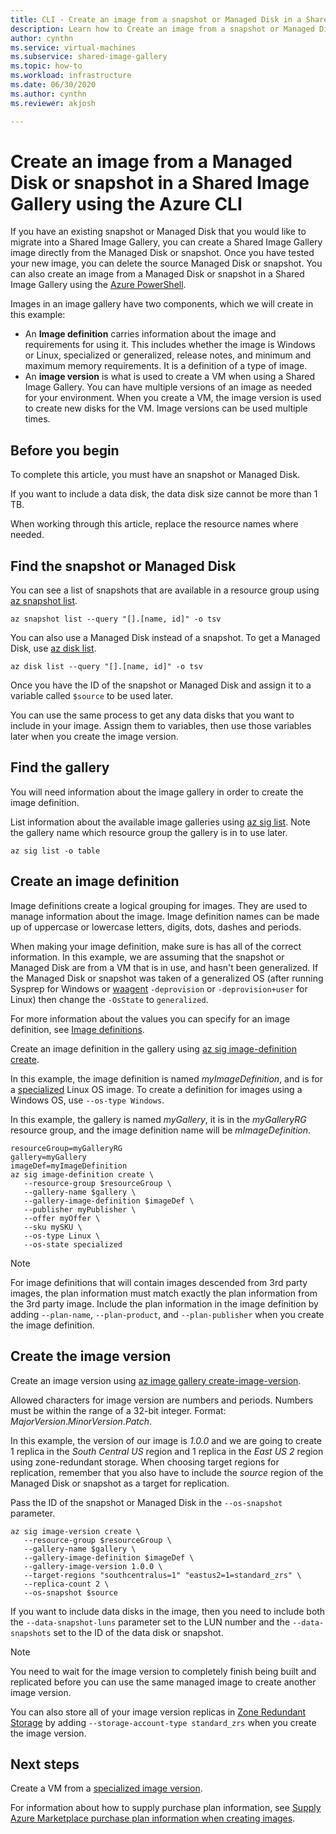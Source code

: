 ```yaml
---
title: CLI - Create an image from a snapshot or Managed Disk in a Shared Image Gallery 
description: Learn how to Create an image from a snapshot or Managed Disk in a Shared Image Gallery using the Azure CLI.
author: cynthn
ms.service: virtual-machines
ms.subservice: shared-image-gallery
ms.topic: how-to
ms.workload: infrastructure
ms.date: 06/30/2020
ms.author: cynthn
ms.reviewer: akjosh

---
```


# Create an image from a Managed Disk or snapshot in a Shared Image Gallery using the Azure CLI

If you have an existing snapshot or Managed Disk that you would like to migrate into a Shared Image Gallery, you can create a Shared Image Gallery image directly from the Managed Disk or snapshot. Once you have tested your new image, you can delete the source Managed Disk or snapshot. You can also create an image from a Managed Disk or snapshot in a Shared Image Gallery using the [Azure PowerShell](image-version-snapshot-powershell.md).

Images in an image gallery have two components, which we will create in this example:
- An **Image definition** carries information about the image and requirements for using it. This includes whether the image is Windows or Linux, specialized or generalized, release notes, and minimum and maximum memory requirements. It is a definition of a type of image. 
- An **image version** is what is used to create a VM when using a Shared Image Gallery. You can have multiple versions of an image as needed for your environment. When you create a VM, the image version is used to create new disks for the VM. Image versions can be used multiple times.


## Before you begin

To complete this article, you must have an snapshot or Managed Disk. 

If you want to include a data disk, the data disk size cannot be more than 1 TB.

When working through this article, replace the resource names where needed.

## Find the snapshot or Managed Disk 

You can see a list of snapshots that are available in a resource group using [az snapshot list](/cli/azure/snapshot#az_snapshot_list). 

```azurecli-interactive
az snapshot list --query "[].[name, id]" -o tsv
```

You can also use a Managed Disk instead of a snapshot. To get a Managed Disk, use [az disk list](/cli/azure/disk#az_disk_list). 

```azurecli-interactive
az disk list --query "[].[name, id]" -o tsv
```

Once you have the ID of the snapshot or Managed Disk and assign it to a variable called `$source` to be used later.

You can use the same process to get any data disks that you want to include in your image. Assign them to variables, then use those variables later when you create the image version.


## Find the gallery

You will need information about the image gallery in order to create the image definition.

List information about the available image galleries using [az sig list](/cli/azure/sig#az_sig_list). Note the gallery name which resource group the gallery is in to use later.

```azurecli-interactive 
az sig list -o table
```


## Create an image definition

Image definitions create a logical grouping for images. They are used to manage information about the image. Image definition names can be made up of uppercase or lowercase letters, digits, dots, dashes and periods. 

When making your image definition, make sure is has all of the correct information. In this example, we are assuming that the snapshot or Managed Disk are from a VM that is in use, and hasn't been generalized. If the Managed Disk or snapshot was taken of a generalized OS (after running Sysprep for Windows or [waagent](https://github.com/Azure/WALinuxAgent) `-deprovision` or `-deprovision+user` for Linux) then change the `-OsState` to `generalized`. 

For more information about the values you can specify for an image definition, see [Image definitions](./shared-image-galleries.md#image-definitions).

Create an image definition in the gallery using [az sig image-definition create](/cli/azure/sig/image-definition#az_sig_image_definition_create).

In this example, the image definition is named *myImageDefinition*, and is for a [specialized](./shared-image-galleries.md#generalized-and-specialized-images) Linux OS image. To create a definition for images using a Windows OS, use `--os-type Windows`. 

In this example, the gallery is named *myGallery*, it is in the *myGalleryRG* resource group, and the image definition name will be *mImageDefinition*.

```azurecli-interactive 
resourceGroup=myGalleryRG
gallery=myGallery
imageDef=myImageDefinition
az sig image-definition create \
   --resource-group $resourceGroup \
   --gallery-name $gallery \
   --gallery-image-definition $imageDef \
   --publisher myPublisher \
   --offer myOffer \
   --sku mySKU \
   --os-type Linux \
   --os-state specialized
```

> [!NOTE]
> For image definitions that will contain images descended from 3rd party images, the plan information must match exactly the plan information from the 3rd party image. Include the plan information in the image definition by adding `--plan-name`, `--plan-product`, and `--plan-publisher` when you create the image definition.
>

## Create the image version

Create an image version using [az image gallery create-image-version](/cli/azure/sig/image-version#az_sig_image_version_create). 

Allowed characters for image version are numbers and periods. Numbers must be within the range of a 32-bit integer. Format: *MajorVersion*.*MinorVersion*.*Patch*.

In this example, the version of our image is *1.0.0* and we are going to create 1 replica in the *South Central US* region and 1 replica in the *East US 2* region using zone-redundant storage. When choosing target regions for replication, remember that you also have to include the *source* region of the Managed Disk or snapshot as a target for replication.

Pass the ID of the snapshot or Managed Disk in the `--os-snapshot` parameter.


```azurecli-interactive 
az sig image-version create \
   --resource-group $resourceGroup \
   --gallery-name $gallery \
   --gallery-image-definition $imageDef \
   --gallery-image-version 1.0.0 \
   --target-regions "southcentralus=1" "eastus2=1=standard_zrs" \
   --replica-count 2 \
   --os-snapshot $source
```

If you want to include data disks in the image, then you need to include both the `--data-snapshot-luns` parameter set to the LUN number and the `--data-snapshots` set to the ID of the data disk or snapshot.

> [!NOTE]
> You need to wait for the image version to completely finish being built and replicated before you can use the same managed image to create another image version.
>
> You can also store all of your image version replicas in [Zone Redundant Storage](../storage/common/storage-redundancy.md) by adding `--storage-account-type standard_zrs` when you create the image version.
>

## Next steps

Create a VM from a [specialized image version](vm-specialized-image-version-cli.md).

For information about how to supply purchase plan information, see [Supply Azure Marketplace purchase plan information when creating images](marketplace-images.md).